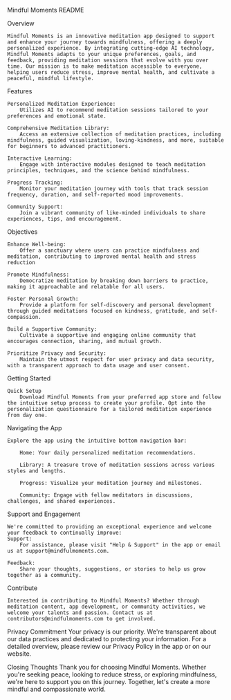 Mindful Moments
README


Overview

	Mindful Moments is an innovative meditation app designed to support and enhance your journey towards mindfulness, offering a deeply personalized experience. By integrating cutting-edge AI technology, Mindful Moments adapts to your unique preferences, goals, and feedback, providing meditation sessions that evolve with you over time. Our mission is to make meditation accessible to everyone, helping users reduce stress, improve mental health, and cultivate a peaceful, mindful lifestyle.


Features

	Personalized Meditation Experience:
		Utilizes AI to recommend meditation sessions tailored to your preferences and emotional state.

	Comprehensive Meditation Library:
		Access an extensive collection of meditation practices, including mindfulness, guided visualization, loving-kindness, and more, suitable for beginners to advanced practitioners.

	Interactive Learning:
		Engage with interactive modules designed to teach meditation principles, techniques, and the science behind mindfulness.

	Progress Tracking:
		Monitor your meditation journey with tools that track session frequency, duration, and self-reported mood improvements.

	Community Support: 
		Join a vibrant community of like-minded individuals to share experiences, tips, and encouragement.


Objectives

	Enhance Well-being:
 		Offer a sanctuary where users can practice mindfulness and meditation, contributing to improved mental health and stress reduction
  	
	Promote Mindfulness:
		Democratize meditation by breaking down barriers to practice, making it approachable and relatable for all users.

	Foster Personal Growth:
		Provide a platform for self-discovery and personal development through guided meditations focused on kindness, gratitude, and self-compassion.

	Build a Supportive Community:
		Cultivate a supportive and engaging online community that encourages connection, sharing, and mutual growth.

	Prioritize Privacy and Security:
		Maintain the utmost respect for user privacy and data security, with a transparent approach to data usage and user consent.



Getting Started

	Quick Setup
		Download Mindful Moments from your preferred app store and follow the intuitive setup process to create your profile. Opt into the personalization questionnaire for a tailored meditation experience from day one.

Navigating the App
		
  	Explore the app using the intuitive bottom navigation bar:

		Home: Your daily personalized meditation recommendations.

		Library: A treasure trove of meditation sessions across various styles and lengths.

		Progress: Visualize your meditation journey and milestones.

		Community: Engage with fellow meditators in discussions, challenges, and shared experiences.


Support and Engagement

	We're committed to providing an exceptional experience and welcome your feedback to continually improve: 
	Support:
 		For assistance, please visit "Help & Support" in the app or email us at support@mindfulmoments.com.

	Feedback:
 		Share your thoughts, suggestions, or stories to help us grow together as a community.

Contribute

	Interested in contributing to Mindful Moments? Whether through meditation content, app development, or community activities, we welcome your talents and passion. Contact us at contributors@mindfulmoments.com to get involved.

Privacy Commitment
	Your privacy is our priority. We're transparent about our data practices and dedicated to protecting your information. For a detailed overview, please review our Privacy Policy in the app or on our website.

Closing Thoughts
	Thank you for choosing Mindful Moments. Whether you're seeking peace, looking to reduce stress, or exploring mindfulness, we're here to support you on this journey. Together, let's create a more mindful and compassionate world.
